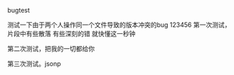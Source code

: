 bugtest

测试一下由于两个人操作同一个文件导致的版本冲突的bug
123456
第一次测试，片段中有些散落 有些深刻的错 就快懂这一秒钟

第二次测试，把我的一切都给你

第三次测试。jsonp